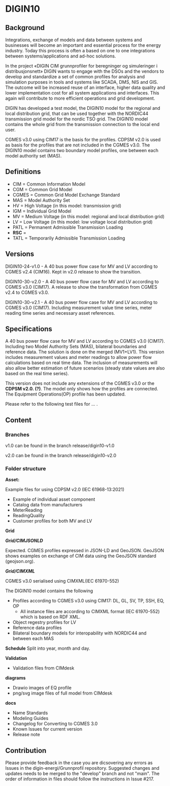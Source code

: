 # DIGIN10

## Background

Integrations, exchange of models and data between systems and businesses will become an important and essential process for the energy industry. Today this process is often a based on one to one integrations between systems/applications and ad-hoc solutions. 

In the project «DIGIN CIM grunnprofiler for beregninger og simuleringer i distribusjonsnett» DIGIN wants to engage with the DSOs and the vendors to develop and standardize a set of common profiles for analysis and simulation purposes in tools and systems like SCADA, DMS, NIS and GIS. The outcome will be increased reuse of an interface, higher data quality and lower implementation cost for all system applications and interfaces. This again will contribute to more efficient operations and grid development. 

DIGIN has developed a test model, the DIGIN10 model for the regional and local distribution grid, that can be used together with the NORDIC44 transmission grid model for the nordic TSO grid. The DIGIN10 model contains the whole grid from the transmission connection to the local end user. 

 CGMES v3.0 using CIM17 is the basis for the profiles. CDPSM v2.0 is used as basis for the profiles that are not included in the CGMES v3.0. The DIGIN10 model contains two boundary model profiles, one between each model authority set (MAS). 

## Definitions 
- CIM = Common Information Model
- CGM = Common Grid Model
- CGMES = Common Grid Model Exchange Standard
- MAS = Model Authority Set
- HV = High Voltage (in this model: transmission grid)
- IGM = Individual Grid Model
- MV = Medium Voltage (in this model: regional and local distribution grid)
- LV = Low Voltage (in this model: low voltage local distribution grid)
- PATL = Permanent Admissible Transmission Loading
- **RSC** = 
- TATL = Temporarily Admissible Transmission Loading

## Versions
DIGIN10-24-v1.0 - A 40 bus power flow case for MV and LV according to CGMES v2.4 (CIM16). Kept in v2.0 release to show the transition. 

DIGIN10-30-v2.0 - A 40 bus power flow case for MV and LV according to CGMES v3.0 (CIM17). A release to show the transformation from CGMES v2.4 to CGMES v3.0. 

DIGIN10-30-v2.1 -  A 40 bus power flow case for MV and LV according to CGMES v3.0 (CIM17). Including measurement value time series, meter reading time series and necessary asset references.

## Specifications

 A 40 bus power flow case for MV and LV according to CGMES v3.0 (CIM17). Including two Model Authority Sets (MAS), bilateral boundaries and reference data. The solution is done on the merged (MV1+LV1). This version includes measurement values and meter readings to allow power flow calculations based on real time data. The inclusion of measurements will also allow better estimation of future scenarios (steady state values are also based on the real time series).
 
 This version does not include any extensions of the CGMES v3.0 or the **CDPSM v2.0. (?)**. The model only shows how the profiles are connected. The Equipment Operations(OP) profile has been updated.
 
 Please refer to the following test files for ... .



## Content


### Branches

v1.0 can be found in the branch release/digin10-v1.0

v2.0 can be found in the branch release/digin10-v2.0

### Folder structure

**Asset:**

  Example files for using CDPSM v2.0 (IEC 61968-13:2021)
  
  - Example of individual asset component
  - Catalog data from manufacturers
  - MeterReading 
  - ReadingQuality
  - Customer profiles for both MV and LV

**Grid**

***Grid/CIMJSONLD***

Expected. CGMES profiles expressed in JSON-LD and GeoJSON. GeoJSON shows examples on exchange of CIM data using the GeoJSON standard (geojson.org).

***Grid/CIMXML***

CGMES v3.0 serialised using CIMXML(IEC 61970-552)

The DIGIN10 model contains the following
- Profiles according to CGMES v3.0 using CIM17: DL, GL, SV, TP, SSH, EQ, OP
  - All instance files are according to CIMXML format (IEC 61970-552) which is based on RDF XML.
- Object regestry profiles for LV
- Reference data profiles
- Bilateral boundary models for interopability with NORDIC44 and between each MAS

**Schedule**
Split into year, month and day.

**Validation**
- Validation files from CIMdesk

**diagrams**

- Drawio images of EQ profile
- png/svg image files of full model from CIMdesk

**docs**

- Name Standards
- Modeling Guides
- Changelog for Converting to CGMES 3.0 
- Known Issues for current version
- Release note

## Contribution
Please provide feedback in the case you are dicsovering any errors as Issues in the digin-energi/Grunnprofil repository. Suggested changes and updates needs to be merged to the "develop" branch and not "main". The order of information in files should follow the instructions in Issue #217.